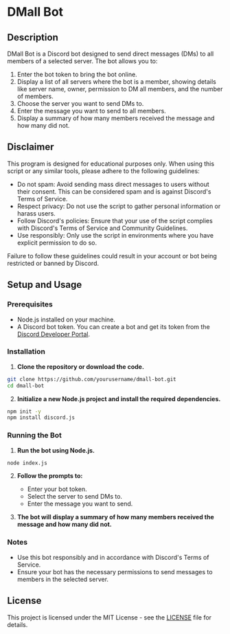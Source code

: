 # DMall Bot

## Description

DMall Bot is a Discord bot designed to send direct messages (DMs) to all members of a selected server. The bot allows you to:
1. Enter the bot token to bring the bot online.
2. Display a list of all servers where the bot is a member, showing details like server name, owner, permission to DM all members, and the number of members.
3. Choose the server you want to send DMs to.
4. Enter the message you want to send to all members.
5. Display a summary of how many members received the message and how many did not.

## Disclaimer
This program is designed for educational purposes only. When using this script or any similar tools, please adhere to the following guidelines:

- Do not spam: Avoid sending mass direct messages to users without their consent. This can be considered spam and is against Discord's Terms of Service.
- Respect privacy: Do not use the script to gather personal information or harass users.
- Follow Discord's policies: Ensure that your use of the script complies with Discord's Terms of Service and Community Guidelines.
- Use responsibly: Only use the script in environments where you have explicit permission to do so.

Failure to follow these guidelines could result in your account or bot being restricted or banned by Discord.

## Setup and Usage

### Prerequisites

- Node.js installed on your machine.
- A Discord bot token. You can create a bot and get its token from the [Discord Developer Portal](https://discord.com/developers/applications).

### Installation

1. **Clone the repository or download the code.**

```bash
git clone https://github.com/yourusername/dmall-bot.git
cd dmall-bot
```

2. **Initialize a new Node.js project and install the required dependencies.**

```bash
npm init -y
npm install discord.js
```

### Running the Bot

1. **Run the bot using Node.js.**

```bash
node index.js
```

2. **Follow the prompts to:**
   - Enter your bot token.
   - Select the server to send DMs to.
   - Enter the message you want to send.

3. **The bot will display a summary of how many members received the message and how many did not.**

### Notes

- Use this bot responsibly and in accordance with Discord's Terms of Service.
- Ensure your bot has the necessary permissions to send messages to members in the selected server.

## License

This project is licensed under the MIT License - see the [LICENSE](https://github.com/sayonaratv/Discord-Dmall-Consol/blob/main/LICENSE) file for details.
